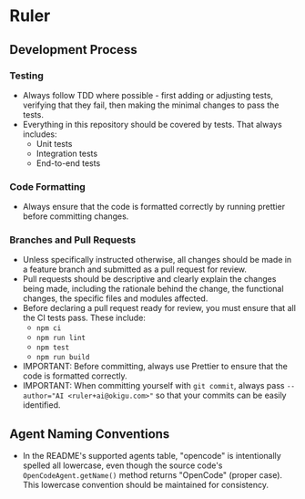 <!-- Generated by Ruler -->


<!-- Source: .ruler/AGENTS.md -->

# Ruler

## Development Process

### Testing

- Always follow TDD where possible - first adding or adjusting tests, verifying that they fail, then making the minimal changes to pass the tests.
- Everything in this repository should be covered by tests. That always includes:
  - Unit tests
  - Integration tests
  - End-to-end tests

### Code Formatting

- Always ensure that the code is formatted correctly by running prettier before committing changes.

### Branches and Pull Requests

- Unless specifically instructed otherwise, all changes should be made in a feature branch and submitted as a pull request for review.
- Pull requests should be descriptive and clearly explain the changes being made, including the rationale behind the change, the functional changes, the specific files and modules affected.
- Before declaring a pull request ready for review, you must ensure that all the CI tests pass. These include:
  - `npm ci`
  - `npm run lint`
  - `npm test`
  - `npm run build`
- IMPORTANT: Before committing, always use Prettier to ensure that the code is formatted correctly.
- IMPORTANT: When committing yourself with `git commit`, always pass `--author="AI <ruler+ai@okigu.com>"` so that your commits can be easily identified.

## Agent Naming Conventions

- In the README's supported agents table, "opencode" is intentionally spelled all lowercase, even though the source code's `OpenCodeAgent.getName()` method returns "OpenCode" (proper case). This lowercase convention should be maintained for consistency.
